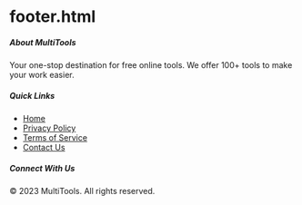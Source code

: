 # footer.html
<footer class="bg-dark text-white py-5">
    <div class="container">
        <div class="row">
            <div class="col-md-4">
                <h5>About MultiTools</h5>
                <p>Your one-stop destination for free online tools. We offer 100+ tools to make your work easier.</p>
            </div>
            <div class="col-md-4">
                <h5>Quick Links</h5>
                <ul class="list-unstyled">
                    <li><a href="index.html" class="text-white">Home</a></li>
                    <li><a href="#" class="text-white">Privacy Policy</a></li>
                    <li><a href="#" class="text-white">Terms of Service</a></li>
                    <li><a href="#" class="text-white">Contact Us</a></li>
                </ul>
            </div>
            <div class="col-md-4">
                <h5>Connect With Us</h5>
                <div class="social-links">
                    <a href="#" class="text-white me-2"><i class="bi bi-facebook"></i></a>
                    <a href="#" class="text-white me-2"><i class="bi bi-twitter"></i></a>
                    <a href="#" class="text-white me-2"><i class="bi bi-instagram"></i></a>
                    <a href="#" class="text-white"><i class="bi bi-github"></i></a>
                </div>
                <div class="mt-3">
                    <p>© 2023 MultiTools. All rights reserved.</p>
                </div>
            </div>
        </div>
    </div>
</footer>
